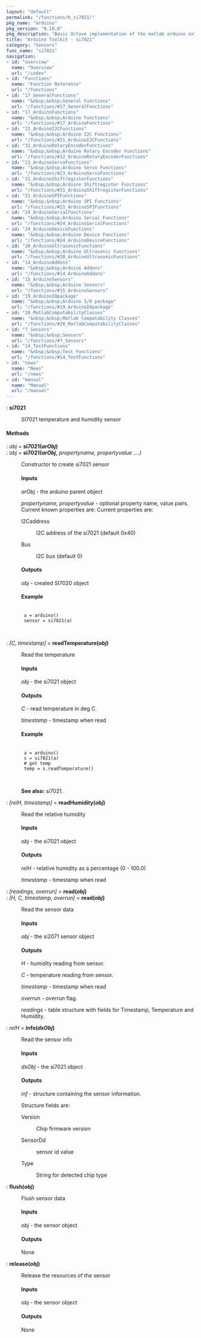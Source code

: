 ```yaml
---
layout: "default"
permalink: "/functions/6_si7021/"
pkg_name: "arduino"
pkg_version: "0.10.0"
pkg_description: "Basic Octave implementation of the matlab arduino extension,  allowing communication to a programmed arduino board to control its  hardware."
title: "Arduino Toolkit - si7021"
category: "Sensors"
func_name: "si7021"
navigation:
- id: "overview"
  name: "Overview"
  url: "/index"
- id: "Functions"
  name: "Function Reference"
  url: "/functions"
- id: "17_GeneralFunctions"
  name: "&nbsp;&nbsp;General Functions"
  url: "/functions/#17_GeneralFunctions"
- id: "17_ArduinoFunctions"
  name: "&nbsp;&nbsp;Arduino Functions"
  url: "/functions/#17_ArduinoFunctions"
- id: "21_ArduinoI2CFunctions"
  name: "&nbsp;&nbsp;Arduino I2C Functions"
  url: "/functions/#21_ArduinoI2CFunctions"
- id: "32_ArduinoRotaryEncoderFunctions"
  name: "&nbsp;&nbsp;Arduino Rotary Encoder Functions"
  url: "/functions/#32_ArduinoRotaryEncoderFunctions"
- id: "23_ArduinoServoFunctions"
  name: "&nbsp;&nbsp;Arduino Servo Functions"
  url: "/functions/#23_ArduinoServoFunctions"
- id: "31_ArduinoShiftregisterFunctions"
  name: "&nbsp;&nbsp;Arduino Shiftregister Functions"
  url: "/functions/#31_ArduinoShiftregisterFunctions"
- id: "21_ArduinoSPIFunctions"
  name: "&nbsp;&nbsp;Arduino SPI Functions"
  url: "/functions/#21_ArduinoSPIFunctions"
- id: "24_ArduinoSerialFunctions"
  name: "&nbsp;&nbsp;Arduino Serial Functions"
  url: "/functions/#24_ArduinoSerialFunctions"
- id: "24_ArduinoDeviceFunctions"
  name: "&nbsp;&nbsp;Arduino Device Functions"
  url: "/functions/#24_ArduinoDeviceFunctions"
- id: "28_ArduinoUltrasonicFunctions"
  name: "&nbsp;&nbsp;Arduino Ultrasonic Functions"
  url: "/functions/#28_ArduinoUltrasonicFunctions"
- id: "14_ArduinoAddons"
  name: "&nbsp;&nbsp;Arduino Addons"
  url: "/functions/#14_ArduinoAddons"
- id: "15_ArduinoSensors"
  name: "&nbsp;&nbsp;Arduino Sensors"
  url: "/functions/#15_ArduinoSensors"
- id: "19_ArduinoIOpackage"
  name: "&nbsp;&nbsp;Arduino I/O package"
  url: "/functions/#19_ArduinoIOpackage"
- id: "28_MatlabCompatabilityClasses"
  name: "&nbsp;&nbsp;Matlab Compatability Classes"
  url: "/functions/#28_MatlabCompatabilityClasses"
- id: "7_Sensors"
  name: "&nbsp;&nbsp;Sensors"
  url: "/functions/#7_Sensors"
- id: "14_TestFunctions"
  name: "&nbsp;&nbsp;Test Functions"
  url: "/functions/#14_TestFunctions"
- id: "news"
  name: "News"
  url: "/news"
- id: "manual"
  name: "Manual"
  url: "/manual"
---
```

<dl class="def">
<dt id="index-si7021"><span class="category">: </span><span><em></em> <strong>si7021</strong><a href='#index-si7021' class='copiable-anchor'></a></span></dt>
<dd><p>SI7021 temperature and humidity sensor
 </p></dd></dl>

<span id="Methods"></span><h4 class="subheading">Methods</h4>
<dl class="def">
<dt id="index-si7021_0028arObj_0029"><span class="category">: </span><span><em><var>obj</var> =</em> <strong>si7021(<var>arObj</var>)</strong><a href='#index-si7021_0028arObj_0029' class='copiable-anchor'></a></span></dt>
<dt id="index-si7021_0028arObj_002c"><span class="category">: </span><span><em><var>obj</var> =</em> <strong>si7021(<var>arObj</var>,</strong> <em><var>propertyname, propertyvalue</var> ....)</em><a href='#index-si7021_0028arObj_002c' class='copiable-anchor'></a></span></dt>
<dd><p>Constructor to create si7021 sensor
 </p><span id="Inputs"></span><h4 class="subsubheading">Inputs</h4>
<p><var>arObj</var> - the arduino parent object
</p>
<p><var>propertyname, propertyvalue</var> - optional property name, value pairs.
 Current known properties are:
 Current properties are:
 </p><dl compact="compact">
<dt><span>I2Caddress</span></dt>
<dd><p>I2C address of the si7021 (default 0x40)
 </p></dd>
<dt><span>Bus</span></dt>
<dd><p>I2C bus (default 0)
 </p></dd>
</dl>

<span id="Outputs"></span><h4 class="subsubheading">Outputs</h4>
<p><var>obj</var> - created SI7020 object
</p>
<span id="Example"></span><h4 class="subsubheading">Example</h4>
<div class="example">
<pre class="example"> <code>
 a = arduino()
 sensor = si7021(a)
 </code>
 </pre></div>
</dd></dl>

<dl class="def">
<dt id="index-readTemperature_0028obj_0029"><span class="category">: </span><span><em>[<var>C</var>, <var>timestamp</var>] =</em> <strong>readTemperature(<var>obj</var>)</strong><a href='#index-readTemperature_0028obj_0029' class='copiable-anchor'></a></span></dt>
<dd><p>Read the temperature
</p>
<span id="Inputs-1"></span><h4 class="subsubheading">Inputs</h4>
<p><var>obj</var> - the si7021 object
</p>
<span id="Outputs-1"></span><h4 class="subsubheading">Outputs</h4>
<p><var>C</var> - read temperature in deg C.
</p>
<p><var>timestamp</var> - timestamp when read
</p>
<span id="Example-1"></span><h4 class="subsubheading">Example</h4>
<div class="example">
<pre class="example"> <code>
 a = arduino()
 s = si7021(a)
 # get temp
 temp = s.readTemperature()
 </code>
 </pre></div>

<p><strong>See also:</strong> si7021.
 </p></dd></dl>

<dl class="def">
<dt id="index-readHumidity_0028obj_0029"><span class="category">: </span><span><em>[<var>relH</var>, <var>timestamp</var>] =</em> <strong>readHumidity(<var>obj</var>)</strong><a href='#index-readHumidity_0028obj_0029' class='copiable-anchor'></a></span></dt>
<dd><p>Read the relative humidity
</p>
<span id="Inputs-2"></span><h4 class="subsubheading">Inputs</h4>
<p><var>obj</var> - the si7021 object
</p>
<span id="Outputs-2"></span><h4 class="subsubheading">Outputs</h4>
<p><var>relH</var> - relative humidity as a percentage (0 - 100.0)
</p>
<p><var>timestamp</var> - timestamp when read
 </p></dd></dl>

<dl class="def">
<dt id="index-read_0028obj_0029"><span class="category">: </span><span><em>[<var>readings</var>, <var>overrun</var>] =</em> <strong>read(<var>obj</var>)</strong><a href='#index-read_0028obj_0029' class='copiable-anchor'></a></span></dt>
<dt id="index-read_0028obj_0029-1"><span class="category">: </span><span><em>[<var>H</var>, <var>C</var>, <var>timestamp</var>, <var>overrun</var>] =</em> <strong>read(<var>obj</var>)</strong><a href='#index-read_0028obj_0029-1' class='copiable-anchor'></a></span></dt>
<dd><p>Read the sensor data
</p>
<span id="Inputs-3"></span><h4 class="subsubheading">Inputs</h4>
<p><var>obj</var> - the si2071 sensor object
</p>
<span id="Outputs-3"></span><h4 class="subsubheading">Outputs</h4>
<p><var>H</var> - humidity reading from sensor.
</p>
<p><var>C</var> - temperature reading from sensor.
</p>
<p><var>timestamp</var> - timestamp when read
</p>
<p><var>overrun</var> - overrun flag.
</p>
<p><var>readings</var> - table structure with fields for Timestamp, Temperature and Humidity.
 </p></dd></dl>
 
<dl class="def">
<dt id="index-info_0028dsObj_0029"><span class="category">: </span><span><em><var>relH</var> =</em> <strong>info(<var>dsObj</var>)</strong><a href='#index-info_0028dsObj_0029' class='copiable-anchor'></a></span></dt>
<dd><p>Read the sensor info
</p>
<span id="Inputs-4"></span><h4 class="subsubheading">Inputs</h4>
<p><var>dsObj</var> - the si7021 object
</p>
<span id="Outputs-4"></span><h4 class="subsubheading">Outputs</h4>
<p><var>inf</var> - structure containing the sensor information.
</p>
<p>Structure fields are:
 </p><dl compact="compact">
<dt><span>Version</span></dt>
<dd><p>Chip firmware version
 </p></dd>
<dt><span>SensorDd</span></dt>
<dd><p>sensor id value
 </p></dd>
<dt><span>Type</span></dt>
<dd><p>String for detected chip type
 </p></dd>
</dl>

</dd></dl>

<dl class="def">
<dt id="index-flush_0028obj_0029"><span class="category">: </span><span><em></em> <strong>flush(<var>obj</var>)</strong><a href='#index-flush_0028obj_0029' class='copiable-anchor'></a></span></dt>
<dd><p>Flush sensor data
</p>
<span id="Inputs-5"></span><h4 class="subsubheading">Inputs</h4>
<p><var>obj</var> - the sensor object
</p>
<span id="Outputs-5"></span><h4 class="subsubheading">Outputs</h4>
<p>None
 </p></dd></dl>

<dl class="def">
<dt id="index-release_0028obj_0029"><span class="category">: </span><span><em></em> <strong>release(<var>obj</var>)</strong><a href='#index-release_0028obj_0029' class='copiable-anchor'></a></span></dt>
<dd><p>Release the resources of the sensor
</p>
<span id="Inputs-6"></span><h4 class="subsubheading">Inputs</h4>
<p><var>obj</var> - the sensor object
</p>
<span id="Outputs-6"></span><h4 class="subsubheading">Outputs</h4>
<p>None
 </p></dd></dl>